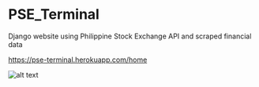 # PSE_Terminal
Django website using Philippine Stock Exchange API and scraped financial data

https://pse-terminal.herokuapp.com/home

![alt text](https://prnt.sc/1ip3av8)
